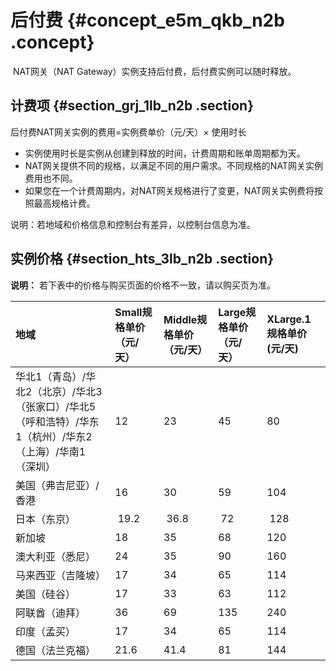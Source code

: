 # 后付费 {#concept_e5m_qkb_n2b .concept}

 NAT网关（NAT Gateway）实例支持后付费，后付费实例可以随时释放。

## 计费项 {#section_grj_1lb_n2b .section}

后付费NAT网关实例的费用=实例费单价（元/天）× 使用时长

-   实例使用时长是实例从创建到释放的时间，计费周期和账单周期都为天。
-   NAT网关提供不同的规格，以满足不同的用户需求。不同规格的NAT网关实例费用也不同。
-   如果您在一个计费周期内，对NAT网关规格进行了变更，NAT网关实例费将按照最高规格计费。

说明：若地域和价格信息和控制台有差异，以控制台信息为准。

## 实例价格 {#section_hts_3lb_n2b .section}

**说明：** 若下表中的价格与购买页面的价格不一致，请以购买页为准。

|地域|Small规格单价（元/天）|Middle规格单价（元/天）|Large规格单价（元/天）|XLarge.1规格单价\(元/天\)|
|:-|:-------------|:--------------|:-------------|:------------------|
|华北1（青岛）/华北2（北京）/华北3（张家口）/华北5（呼和浩特）/华东1（杭州）/华东2（上海）/华南1（深圳） |12|23|45|80|
|美国（弗吉尼亚）/香港|16|30|59|104|
|日本（东京）| 19.2 | 36.8 | 72| 128|
|新加坡|18|35|68|120|
|澳大利亚（悉尼）|24|35|90|160|
|马来西亚（吉隆坡）|17|34|65|114|
|美国（硅谷）|17|33|63|112|
|阿联酋（迪拜）|36|69|135|240|
|印度（孟买）|17|34|65|114|
|德国（法兰克福）|21.6|41.4|81|144|

